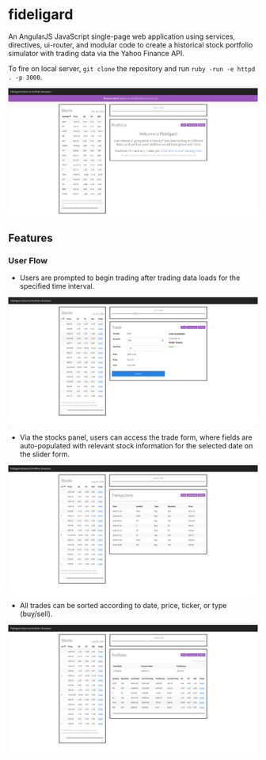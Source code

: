 # fideligard

An AngularJS JavaScript single-page web application using services, directives, ui-router, and modular code to create a historical stock portfolio simulator with trading data via the Yahoo Finance API.

To fire on local server, `git clone` the repository and run `ruby -run -e httpd . -p 3000`.

![Load](https://github.com/eating247/assignment_fideligard_spa/blob/master/1.png)

## Features

### User Flow

- Users are prompted to begin trading after trading data loads for the specified time interval.

![Trade](https://github.com/eating247/assignment_fideligard_spa/blob/master/2.png)

- Via the stocks panel, users can access the trade form, where fields are auto-populated with relevant stock information for the selected date on the slider form. 

![Transactions](https://github.com/eating247/assignment_fideligard_spa/blob/master/3.png)

- All trades can be sorted according to date, price, ticker, or type (buy/sell).

![Portfolio](https://github.com/eating247/assignment_fideligard_spa/blob/master/4.png)
